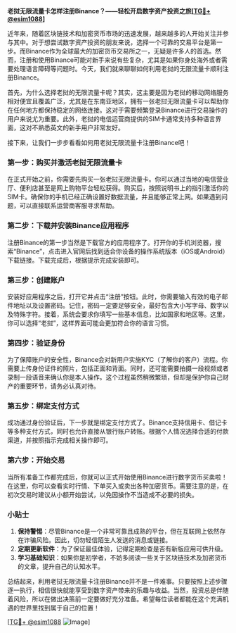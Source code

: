 **老挝无限流量卡怎样注册Binance？——轻松开启数字资产投资之旅[[TG💪+ @esim1088](https://t.me/s/esim1088)]**

近年来，随着区块链技术和加密货币市场的迅速发展，越来越多的人开始关注并参与其中。对于想尝试数字资产投资的朋友来说，选择一个可靠的交易平台是第一步。而Binance作为全球最大的加密货币交易所之一，无疑是许多人的首选。然而，注册和使用Binance可能对新手来说有些复杂，尤其是如果你身处海外或者需要处理语言障碍等问题时。今天，我们就来聊聊如何利用老挝的无限流量卡顺利注册Binance。

首先，为什么选择老挝的无限流量卡呢？其实，这主要是因为老挝的移动网络服务相对便宜且覆盖广泛，尤其是在东南亚地区，拥有一张老挝无限流量卡可以帮助你在任何地方都保持稳定的网络连接。这对于需要频繁登录Binance进行交易操作的用户来说尤为重要。此外，老挝的电信运营商提供的SIM卡通常支持多种语言界面，这对不熟悉英文的新手用户非常友好。

接下来，让我们一步步看看如何用老挝无限流量卡注册Binance吧！

### 第一步：购买并激活老挝无限流量卡

在正式开始之前，你需要先购买一张老挝无限流量卡。你可以通过当地的电信营业厅、便利店甚至是网上购物平台轻松获得。购买后，按照说明书上的指引激活你的SIM卡。确保你的手机已经正确设置好数据流量，并且能够正常上网。如果遇到问题，可以直接联系运营商客服寻求帮助。

### 第二步：下载并安装Binance应用程序

注册Binance的第一步当然是下载官方的应用程序了。打开你的手机浏览器，搜索“Binance”，点击进入官网后找到适合你设备的操作系统版本（iOS或Android）下载链接。下载完成后，根据提示完成安装即可。

### 第三步：创建账户

安装好应用程序之后，打开它并点击“注册”按钮。此时，你需要输入有效的电子邮件地址以及设置密码。记住，密码一定要足够安全，最好包含大小写字母、数字以及特殊字符。接着，系统会要求你填写一些基本信息，比如国家和地区等。这里，你可以选择“老挝”，这样界面可能会更加符合你的语言习惯。

### 第四步：验证身份

为了保障账户的安全性，Binance会对新用户实施KYC（了解你的客户）流程。你需要上传身份证件的照片，包括正面和背面。同时，还可能需要拍摄一段视频或者录制一段语音来确认你是本人操作。这个过程虽然稍微繁琐，但却是保护你自己财产的重要环节，请务必认真对待。

### 第五步：绑定支付方式

成功通过身份验证后，下一步就是绑定支付方式了。Binance支持信用卡、借记卡等多种支付方式，同时也允许直接从银行账户转账。根据个人情况选择合适的付款渠道，并按照指示完成相关操作即可。

### 第六步：开始交易

当所有准备工作都完成后，你就可以正式开始使用Binance进行数字货币买卖啦！在这里，你可以查看实时行情、下单买入或卖出各种加密货币。需要注意的是，在初次交易时建议从小额开始尝试，以免因操作不当造成不必要的损失。

### 小贴士

1. **保持警惕**：尽管Binance是一个非常可靠且成熟的平台，但在互联网上依然存在诈骗风险。因此，切勿轻信陌生人发送的消息或链接。
2. **定期更新软件**：为了保证最佳体验，记得定期检查是否有新版应用可供升级。
3. **学习基础知识**：如果你是初学者，不妨多阅读一些关于区块链技术及加密货币的文章，提升自己的认知水平。

总结起来，利用老挝无限流量卡注册Binance并不是一件难事。只要按照上述步骤逐一执行，相信很快就能享受到数字资产带来的乐趣与收益。当然，投资总是伴随着风险，所以在做出决策前一定要做好充分准备。希望每位读者都能在这个充满机遇的世界里找到属于自己的位置！

[[TG💪+ @esim1088](https://t.me/s/esim1088) ![Image](https://i.postimg.cc/4NQfJmqS/Snipaste-2025-05-13-00-14-12.png)]